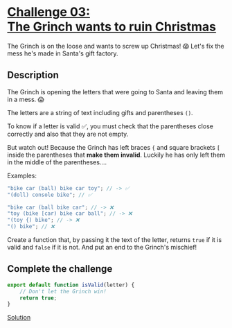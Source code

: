 # [Challenge 03:](https://adventjs.dev/challenges/03)</br>[The Grinch wants to ruin Christmas](https://adventjs.dev/challenges/03)

The Grinch is on the loose and wants to screw up Christmas! 😱 Let's fix the mess he's made in Santa's gift factory.

## Description

The Grinch is opening the letters that were going to Santa and leaving them in a mess. 😱

The letters are a string of text including gifts and parentheses `()`.

To know if a letter is valid ✅, you must check that the parentheses close correctly and also that they are not empty.

But watch out! Because the Grinch has left braces `{` and square brackets `[` inside the parentheses that **make them invalid**. Luckily he has only left them in the middle of the parentheses....

Examples:

```javascript
"bike car (ball) bike car toy"; // -> ✅
"(doll) console bike"; // ✅

"bike car (ball bike car"; // -> ❌
"toy (bike [car) bike car ball"; // -> ❌
"(toy {) bike"; // -> ❌
"() bike"; // ❌
```

Create a function that, by passing it the text of the letter, returns `true` if it is valid and `false` if it is not. And put an end to the Grinch's mischief!

## Complete the challenge

```javascript
export default function isValid(letter) {
	// Don't let the Grinch win!
	return true;
}
```

[Solution](./js/script.js)
